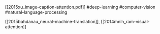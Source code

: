 [[2015xu_image-caption-attention.pdf]]
#deep-learning #computer-vision #natural-language-processing

[[2015bahdanau_neural-machine-translation]], [[2014mnih_ram-visual-attention]]

